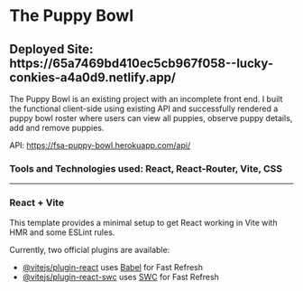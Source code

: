 # The Puppy Bowl

<h2>Deployed Site: https://65a7469bd410ec5cb967f058--lucky-conkies-a4a0d9.netlify.app/ </h2>

<div>
The Puppy Bowl is an existing project with an incomplete front end. I built the functional client-side using existing API and successfully rendered a puppy bowl roster where users can view all puppies, observe puppy details, add and remove puppies. 

API:  https://fsa-puppy-bowl.herokuapp.com/api/

</div>

<h3>Tools and Technologies used: React, React-Router, Vite, CSS </h3> 

----------------------------------------------------------------------------------------------------------------------------------------------------------
<h3> React + Vite </h3>

This template provides a minimal setup to get React working in Vite with HMR and some ESLint rules.

Currently, two official plugins are available:

- [@vitejs/plugin-react](https://github.com/vitejs/vite-plugin-react/blob/main/packages/plugin-react/README.md) uses [Babel](https://babeljs.io/) for Fast Refresh
- [@vitejs/plugin-react-swc](https://github.com/vitejs/vite-plugin-react-swc) uses [SWC](https://swc.rs/) for Fast Refresh
